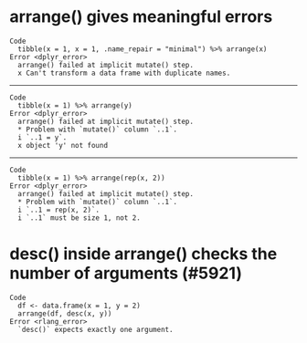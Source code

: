 # arrange() gives meaningful errors

    Code
      tibble(x = 1, x = 1, .name_repair = "minimal") %>% arrange(x)
    Error <dplyr_error>
      arrange() failed at implicit mutate() step. 
      x Can't transform a data frame with duplicate names.

---

    Code
      tibble(x = 1) %>% arrange(y)
    Error <dplyr_error>
      arrange() failed at implicit mutate() step. 
      * Problem with `mutate()` column `..1`.
      i `..1 = y`.
      x object 'y' not found

---

    Code
      tibble(x = 1) %>% arrange(rep(x, 2))
    Error <dplyr_error>
      arrange() failed at implicit mutate() step. 
      * Problem with `mutate()` column `..1`.
      i `..1 = rep(x, 2)`.
      i `..1` must be size 1, not 2.

# desc() inside arrange() checks the number of arguments (#5921)

    Code
      df <- data.frame(x = 1, y = 2)
      arrange(df, desc(x, y))
    Error <rlang_error>
      `desc()` expects exactly one argument.

